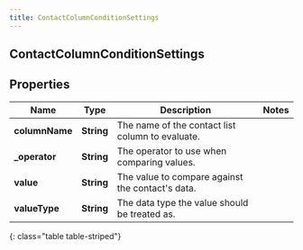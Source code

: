 ```yaml
---
title: ContactColumnConditionSettings
---
```

## ContactColumnConditionSettings

## Properties

|Name | Type | Description | Notes|
|------------ | ------------- | ------------- | -------------|
| **columnName** | **String** | The name of the contact list column to evaluate. | |
| **_operator** | **String** | The operator to use when comparing values. | |
| **value** | **String** | The value to compare against the contact&#39;s data. | |
| **valueType** | **String** | The data type the value should be treated as. | |
{: class="table table-striped"}


